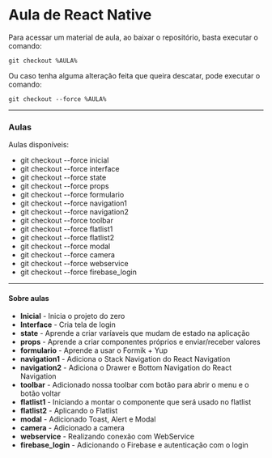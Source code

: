 # Aula de React Native

Para acessar um material de aula, ao baixar o repositório, basta executar o comando:
```
git checkout %AULA%
```

Ou caso tenha alguma alteração feita que queira descatar, pode executar o comando:
```
git checkout --force %AULA%
```
------
### Aulas
Aulas disponíveis:
- git checkout --force inicial
- git checkout --force interface
- git checkout --force state
- git checkout --force props
- git checkout --force formulario
- git checkout --force navigation1
- git checkout --force navigation2
- git checkout --force toolbar
- git checkout --force flatlist1
- git checkout --force flatlist2
- git checkout --force modal
- git checkout --force camera
- git checkout --force webservice
- git checkout --force firebase_login


--------------------
#### Sobre aulas
* **Inicial** - Inicia o projeto do zero
* **Interface** - Cria tela de login
* **state** - Aprende a criar varíaveis que mudam de estado na aplicação
* **props** - Aprende a criar componentes próprios e enviar/receber valores
* **formulario** - Aprende a usar o Formik + Yup
* **navigation1** - Adiciona o Stack Navigation do React Navigation
* **navigation2** - Adiciona o Drawer e Bottom Navigation do React Navigation
* **toolbar** - Adicionado nossa toolbar com botão para abrir o menu e o botão voltar
* **flatlist1** - Iniciando a montar o componente que será usado no flatlist
* **flatlist2** - Aplicando o Flatlist
* **modal** - Adicionado Toast, Alert e Modal
* **camera** - Adicionado a camera
* **webservice** - Realizando conexão com WebService
* **firebase_login** - Adicionando o Firebase e autenticação com o login